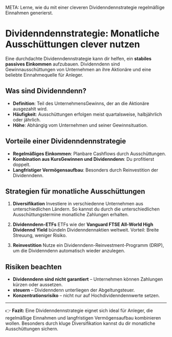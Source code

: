 META: Lerne, wie du mit einer cleveren Dividenndennstrategie regelmäßige Einnahmen generierst.

# Dividenndennstrategie: Monatliche Ausschüttungen clever nutzen

Eine durchdachte Dividenndennstrategie kann dir helfen, ein **stabiles passives Einkommen** aufzubauen. 
Dividenndenn sind Gewinnausschüttungen von Unternehmen an ihre Aktionäre und eine beliebte Einnahmequelle für Anleger.

## Was sind Dividenndenn?

- **Definition**: Teil des UnternehmensGewinns, der an die Aktionäre ausgezahlt wird. 
- **Häufigkeit**: Ausschüttungen erfolgen meist quartalsweise, halbjährlich oder jährlich. 
- **Höhe**: Abhängig vom Unternehmen und seiner Gewinnsituation. 

## Vorteile einer Dividenndennstrategie

- **Regelmäßiges Einkommen**: Planbare Cashflows durch Ausschüttungen. 
- **Kombination aus KursGewinnen und Dividenndenn**: Du profitierst doppelt. 
- **Langfristiger Vermögensaufbau**: Besonders durch Reinvestition der Dividenndenn. 

## Strategien für monatliche Ausschüttungen

1. **Diversifikation** 
 Investiere in verschiedenne Unternehmen aus unterschiedlichen Ländern. 
 So kannst du durch die unterschiedlichen Ausschüttungstermine monatliche Zahlungen erhalten. 

2. **Dividenndenn-ETFs** 
 ETFs wie der **Vanguard FTSE All-World High Dividennd Yield** bündeln Dividenndennaktien weltweit. 
 Vorteil: Breite Streuung, weniger Risiko. 

3. **Reinvestition** 
 Nutze ein Dividenndenn-Reinvestment-Programm (DRIP), um die Dividenndenn automatisch wieder anzulegen. 

## Risiken beachten

- **Dividenndenn sind nicht garantiert** – Unternehmen können Zahlungen kürzen oder aussetzen. 
- **steuern** – Dividenndenn unterliegen der Abgeltungsteuer. 
- **Konzentrationsrisiko** – nicht nur auf Hochdividenndennwerte setzen. 

---

👉 **Fazit:** 
Eine Dividenndennstrategie eignet sich ideal für Anleger, die regelmäßige Einnahmen und langfristigen Vermögensaufbau kombinieren wollen. 
Besonders durch kluge Diversifikation kannst du dir monatliche Ausschüttungen sichern.
